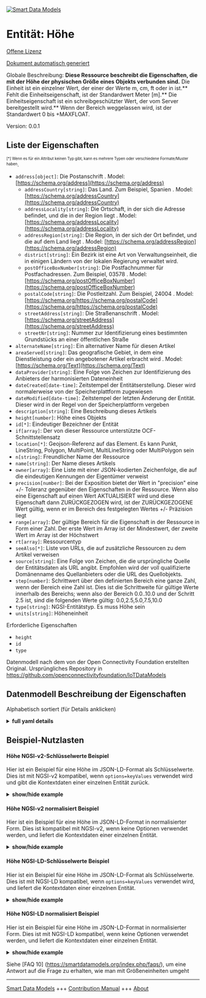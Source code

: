 <!-- 10-Header -->    
[![Smart Data Models](https://smartdatamodels.org/wp-content/uploads/2022/01/SmartDataModels_logo.png "Logo")](https://smartdatamodels.org)    
Entität: Höhe    
=============<!-- /10-Header -->    
<!-- 15-License -->    
[Offene Lizenz](https://github.com/smart-data-models//dataModel.OCF/blob/master/Height/LICENSE.md)    
[Dokument automatisch generiert](https://docs.google.com/presentation/d/e/2PACX-1vTs-Ng5dIAwkg91oTTUdt8ua7woBXhPnwavZ0FxgR8BsAI_Ek3C5q97Nd94HS8KhP-r_quD4H0fgyt3/pub?start=false&loop=false&delayms=3000#slide=id.gb715ace035_0_60)    
<!-- /15-License -->    
<!-- 20-Description -->    
Globale Beschreibung: **Diese Ressource beschreibt die Eigenschaften, die mit der Höhe der physischen Größe eines Objekts verbunden sind.** Die Einheit ist ein einzelner Wert, der einer der Werte m, cm, ft oder in ist.** Fehlt die Einheitseigenschaft, ist der Standardwert Meter [m].** Die Einheitseigenschaft ist ein schreibgeschützter Wert, der vom Server bereitgestellt wird.** Wenn der Bereich weggelassen wird, ist der Standardwert 0 bis +MAXFLOAT.    
Version: 0.0.1    
<!-- /20-Description -->    
<!-- 30-PropertiesList -->    
## Liste der Eigenschaften    
<sup><sub>[*] Wenn es für ein Attribut keinen Typ gibt, kann es mehrere Typen oder verschiedene Formate/Muster haben</sub></sup>.    
- `address[object]`: Die Postanschrift  . Model: [https://schema.org/address](https://schema.org/address)	- `addressCountry[string]`: Das Land. Zum Beispiel, Spanien  . Model: [https://schema.org/addressCountry](https://schema.org/addressCountry)    
	- `addressLocality[string]`: Die Ortschaft, in der sich die Adresse befindet, und die in der Region liegt  . Model: [https://schema.org/addressLocality](https://schema.org/addressLocality)    
	- `addressRegion[string]`: Die Region, in der sich der Ort befindet, und die auf dem Land liegt  . Model: [https://schema.org/addressRegion](https://schema.org/addressRegion)    
	- `district[string]`: Ein Bezirk ist eine Art von Verwaltungseinheit, die in einigen Ländern von der lokalen Regierung verwaltet wird.      
	- `postOfficeBoxNumber[string]`: Die Postfachnummer für Postfachadressen. Zum Beispiel, 03578  . Model: [https://schema.org/postOfficeBoxNumber](https://schema.org/postOfficeBoxNumber)    
	- `postalCode[string]`: Die Postleitzahl. Zum Beispiel, 24004  . Model: [https://schema.org/https://schema.org/postalCode](https://schema.org/https://schema.org/postalCode)    
	- `streetAddress[string]`: Die Straßenanschrift  . Model: [https://schema.org/streetAddress](https://schema.org/streetAddress)    
	- `streetNr[string]`: Nummer zur Identifizierung eines bestimmten Grundstücks an einer öffentlichen Straße      
- `alternateName[string]`: Ein alternativer Name für diesen Artikel  - `areaServed[string]`: Das geografische Gebiet, in dem eine Dienstleistung oder ein angebotener Artikel erbracht wird  . Model: [https://schema.org/Text](https://schema.org/Text)- `dataProvider[string]`: Eine Folge von Zeichen zur Identifizierung des Anbieters der harmonisierten Dateneinheit  - `dateCreated[date-time]`: Zeitstempel der Entitätserstellung. Dieser wird normalerweise von der Speicherplattform zugewiesen  - `dateModified[date-time]`: Zeitstempel der letzten Änderung der Entität. Dieser wird in der Regel von der Speicherplattform vergeben  - `description[string]`: Eine Beschreibung dieses Artikels  - `height[number]`: Höhe eines Objekts  - `id[*]`: Eindeutiger Bezeichner der Entität  - `if[array]`: Der von dieser Ressource unterstützte OCF-Schnittstellensatz  - `location[*]`: Geojson-Referenz auf das Element. Es kann Punkt, LineString, Polygon, MultiPoint, MultiLineString oder MultiPolygon sein  - `n[string]`: Freundlicher Name der Ressource  - `name[string]`: Der Name dieses Artikels  - `owner[array]`: Eine Liste mit einer JSON-kodierten Zeichenfolge, die auf die eindeutigen Kennungen der Eigentümer verweist  - `precision[number]`: Bei der Exposition bietet der Wert in "precision" eine +/- Toleranz gegenüber den Eigenschaften in der Ressource. Wenn also eine Eigenschaft auf einen Wert AKTUALISIERT wird und diese Eigenschaft dann ZURÜCKGEZOGEN wird, ist der ZURÜCKGEZOGENE Wert gültig, wenn er im Bereich des festgelegten Wertes +/- Präzision liegt  - `range[array]`: Der gültige Bereich für die Eigenschaft in der Ressource in Form einer Zahl. Der erste Wert im Array ist der Mindestwert, der zweite Wert im Array ist der Höchstwert  - `rt[array]`: Ressourcentyp  - `seeAlso[*]`: Liste von URLs, die auf zusätzliche Ressourcen zu dem Artikel verweisen  - `source[string]`: Eine Folge von Zeichen, die die ursprüngliche Quelle der Entitätsdaten als URL angibt. Empfohlen wird der voll qualifizierte Domänenname des Quellanbieters oder die URL des Quellobjekts.  - `step[number]`: Schrittwert über den definierten Bereich eine ganze Zahl, wenn der Bereich eine Zahl ist.  Dies ist die Schrittweite für gültige Werte innerhalb des Bereichs; wenn also der Bereich 0.0..10.0 und der Schritt 2.5 ist, sind die folgenden Werte gültig: 0.0,2.5,5.0,7.5,10.0  - `type[string]`: NGSI-Entitätstyp. Es muss Höhe sein  - `units[string]`: Höheneinheit  <!-- /30-PropertiesList -->    
<!-- 35-RequiredProperties -->    
Erforderliche Eigenschaften    
- `height`  - `id`  - `type`  <!-- /35-RequiredProperties -->    
<!-- 40-RequiredProperties -->    
Datenmodell nach dem von der Open Connectivity Foundation erstellten Original. Ursprüngliches Repository in https://github.com/openconnectivityfoundation/IoTDataModels    
<!-- /40-RequiredProperties -->    
<!-- 50-DataModelHeader -->    
## Datenmodell Beschreibung der Eigenschaften    
Alphabetisch sortiert (für Details anklicken)    
<!-- /50-DataModelHeader -->    
<!-- 60-ModelYaml -->    
<details><summary><strong>full yaml details</strong></summary>      
```yaml    
Height:      
  description: 'This Resource describes the Properties associated with height of an object''s physical size.The unit is a single value that is one of m, cm, ft or in.If the unit Property is missing the default is meters [m].The unit Property is a read-only value that is provided by the server.When range is omitted the default is 0 to +MAXFLOAT.'      
  properties:      
    address:      
      description: The mailing address      
      properties:      
        addressCountry:      
          description: 'The country. For example, Spain'      
          type: string      
          x-ngsi:      
            model: https://schema.org/addressCountry      
            type: Property      
        addressLocality:      
          description: 'The locality in which the street address is, and which is in the region'      
          type: string      
          x-ngsi:      
            model: https://schema.org/addressLocality      
            type: Property      
        addressRegion:      
          description: 'The region in which the locality is, and which is in the country'      
          type: string      
          x-ngsi:      
            model: https://schema.org/addressRegion      
            type: Property      
        district:      
          description: 'A district is a type of administrative division that, in some countries, is managed by the local government'      
          type: string      
          x-ngsi:      
            type: Property      
        postOfficeBoxNumber:      
          description: 'The post office box number for PO box addresses. For example, 03578'      
          type: string      
          x-ngsi:      
            model: https://schema.org/postOfficeBoxNumber      
            type: Property      
        postalCode:      
          description: 'The postal code. For example, 24004'      
          type: string      
          x-ngsi:      
            model: https://schema.org/https://schema.org/postalCode      
            type: Property      
        streetAddress:      
          description: The street address      
          type: string      
          x-ngsi:      
            model: https://schema.org/streetAddress      
            type: Property      
        streetNr:      
          description: Number identifying a specific property on a public street      
          type: string      
          x-ngsi:      
            type: Property      
      type: object      
      x-ngsi:      
        model: https://schema.org/address      
        type: Property      
    alternateName:      
      description: An alternative name for this item      
      type: string      
      x-ngsi:      
        type: Property      
    areaServed:      
      description: The geographic area where a service or offered item is provided      
      type: string      
      x-ngsi:      
        model: https://schema.org/Text      
        type: Property      
    dataProvider:      
      description: A sequence of characters identifying the provider of the harmonised data entity      
      type: string      
      x-ngsi:      
        type: Property      
    dateCreated:      
      description: Entity creation timestamp. This will usually be allocated by the storage platform      
      format: date-time      
      type: string      
      x-ngsi:      
        type: Property      
    dateModified:      
      description: Timestamp of the last modification of the entity. This will usually be allocated by the storage platform      
      format: date-time      
      type: string      
      x-ngsi:      
        type: Property      
    description:      
      description: A description of this item      
      type: string      
      x-ngsi:      
        type: Property      
    height:      
      description: Height of an object      
      minimum: 0      
      type: number      
      x-ngsi:      
        type: Property      
    id:      
      anyOf:      
        - description: Identifier format of any NGSI entity      
          maxLength: 256      
          minLength: 1      
          pattern: ^[\w\-\.\{\}\$\+\*\[\]`|~^@!,:\\]+$      
          type: string      
          x-ngsi:      
            type: Property      
        - description: Identifier format of any NGSI entity      
          format: uri      
          type: string      
          x-ngsi:      
            type: Property      
      description: Unique identifier of the entity      
      x-ngsi:      
        type: Property      
    if:      
      description: The OCF Interface set supported by this Resource      
      items:      
        enum:      
          - oic.if.a      
          - oic.if.s      
          - oic.if.baseline      
        maxLength: 64      
        type: string      
      minItems: 1      
      readOnly: true      
      type: array      
      uniqueItems: true      
      x-ngsi:      
        type: Property      
    location:      
      description: 'Geojson reference to the item. It can be Point, LineString, Polygon, MultiPoint, MultiLineString or MultiPolygon'      
      oneOf:      
        - description: Geojson reference to the item. Point      
          properties:      
            bbox:      
              items:      
                type: number      
              minItems: 4      
              type: array      
            coordinates:      
              items:      
                type: number      
              minItems: 2      
              type: array      
            type:      
              enum:      
                - Point      
              type: string      
          required:      
            - type      
            - coordinates      
          title: GeoJSON Point      
          type: object      
          x-ngsi:      
            type: GeoProperty      
        - description: Geojson reference to the item. LineString      
          properties:      
            bbox:      
              items:      
                type: number      
              minItems: 4      
              type: array      
            coordinates:      
              items:      
                items:      
                  type: number      
                minItems: 2      
                type: array      
              minItems: 2      
              type: array      
            type:      
              enum:      
                - LineString      
              type: string      
          required:      
            - type      
            - coordinates      
          title: GeoJSON LineString      
          type: object      
          x-ngsi:      
            type: GeoProperty      
        - description: Geojson reference to the item. Polygon      
          properties:      
            bbox:      
              items:      
                type: number      
              minItems: 4      
              type: array      
            coordinates:      
              items:      
                items:      
                  items:      
                    type: number      
                  minItems: 2      
                  type: array      
                minItems: 4      
                type: array      
              type: array      
            type:      
              enum:      
                - Polygon      
              type: string      
          required:      
            - type      
            - coordinates      
          title: GeoJSON Polygon      
          type: object      
          x-ngsi:      
            type: GeoProperty      
        - description: Geojson reference to the item. MultiPoint      
          properties:      
            bbox:      
              items:      
                type: number      
              minItems: 4      
              type: array      
            coordinates:      
              items:      
                items:      
                  type: number      
                minItems: 2      
                type: array      
              type: array      
            type:      
              enum:      
                - MultiPoint      
              type: string      
          required:      
            - type      
            - coordinates      
          title: GeoJSON MultiPoint      
          type: object      
          x-ngsi:      
            type: GeoProperty      
        - description: Geojson reference to the item. MultiLineString      
          properties:      
            bbox:      
              items:      
                type: number      
              minItems: 4      
              type: array      
            coordinates:      
              items:      
                items:      
                  items:      
                    type: number      
                  minItems: 2      
                  type: array      
                minItems: 2      
                type: array      
              type: array      
            type:      
              enum:      
                - MultiLineString      
              type: string      
          required:      
            - type      
            - coordinates      
          title: GeoJSON MultiLineString      
          type: object      
          x-ngsi:      
            type: GeoProperty      
        - description: Geojson reference to the item. MultiLineString      
          properties:      
            bbox:      
              items:      
                type: number      
              minItems: 4      
              type: array      
            coordinates:      
              items:      
                items:      
                  items:      
                    items:      
                      type: number      
                    minItems: 2      
                    type: array      
                  minItems: 4      
                  type: array      
                type: array      
              type: array      
            type:      
              enum:      
                - MultiPolygon      
              type: string      
          required:      
            - type      
            - coordinates      
          title: GeoJSON MultiPolygon      
          type: object      
          x-ngsi:      
            type: GeoProperty      
      x-ngsi:      
        type: GeoProperty      
    n:      
      description: Friendly name of the Resource      
      maxLength: 64      
      readOnly: true      
      type: string      
      x-ngsi:      
        type: Property      
    name:      
      description: The name of this item      
      type: string      
      x-ngsi:      
        type: Property      
    owner:      
      description: A List containing a JSON encoded sequence of characters referencing the unique Ids of the owner(s)      
      items:      
        anyOf:      
          - description: Identifier format of any NGSI entity      
            maxLength: 256      
            minLength: 1      
            pattern: ^[\w\-\.\{\}\$\+\*\[\]`|~^@!,:\\]+$      
            type: string      
            x-ngsi:      
              type: Property      
          - description: Identifier format of any NGSI entity      
            format: uri      
            type: string      
            x-ngsi:      
              type: Property      
        description: Unique identifier of the entity      
        x-ngsi:      
          type: Property      
      type: array      
      x-ngsi:      
        type: Property      
    precision:      
      description: 'When exposed the value in ''precision'' provides a +/- tolerance against the Properties in the Resource. Thus if a Property is UPDATED to a value and that Property then RETRIEVED, the RETRIEVED value is valid if in the range of the set value +/- precision'      
      readOnly: true      
      type: number      
      x-ngsi:      
        type: Property      
    range:      
      description: 'The valid range for the Property in the Resource as a number. The first value in the array is the minimum value, the second value in the array is the maximum value'      
      items:      
        type: number      
      maxItems: 2      
      minItems: 2      
      readOnly: true      
      type: array      
      x-ngsi:      
        type: Property      
    rt:      
      description: Resource Type      
      items:      
        enum:      
          - oic.r.height      
        maxLength: 64      
        type: string      
      minItems: 1      
      readOnly: true      
      type: array      
      uniqueItems: true      
      x-ngsi:      
        type: Property      
    seeAlso:      
      description: list of uri pointing to additional resources about the item      
      oneOf:      
        - items:      
            format: uri      
            type: string      
          minItems: 1      
          type: array      
        - format: uri      
          type: string      
      x-ngsi:      
        type: Property      
    source:      
      description: 'A sequence of characters giving the original source of the entity data as a URL. Recommended to be the fully qualified domain name of the source provider, or the URL to the source object'      
      type: string      
      x-ngsi:      
        type: Property      
    step:      
      description: 'Step value across the defined range an integer when the range is a number.  This is the increment for valid values across the range; so if range is 0.0..10.0 and step is 2.5 then valid values are 0.0,2.5,5.0,7.5,10.0'      
      readOnly: true      
      type: number      
      x-ngsi:      
        type: Property      
    type:      
      description: NGSI entity type. It has to be Height      
      enum:      
        - Height      
      type: string      
      x-ngsi:      
        type: Property      
    units:      
      default: m      
      description: Height unit      
      enum:      
        - m      
        - cm      
        - ft      
        - in      
      readOnly: true      
      type: string      
      x-ngsi:      
        type: Property      
  required:      
    - height      
    - id      
    - type      
  type: object      
  x-derived-from: https://raw.githubusercontent.com/openconnectivityfoundation/IoTDataModels/master/HeightResURI.swagger.json      
  x-disclaimer: 'Redistribution and use in source and binary forms, with or without modification, are permitted  provided that the license conditions are met. Copyleft (c) 2022 Contributors to Smart Data Models Program'      
  x-license-url: https://github.com/smart-data-models/dataModel.OCF/blob/master/Height/LICENSE.md      
  x-model-schema: https://smart-data-models.github.io/dataModel.OCF/Height/schema.json      
  x-model-tags: OCF      
  x-version: 0.0.1      
```    
</details>      
<!-- /60-ModelYaml -->    
<!-- 70-MiddleNotes -->    
<!-- /70-MiddleNotes -->    
<!-- 80-Examples -->    
## Beispiel-Nutzlasten    
#### Höhe NGSI-v2-Schlüsselwerte Beispiel    
Hier ist ein Beispiel für eine Höhe im JSON-LD-Format als Schlüsselwerte. Dies ist mit NGSI-v2 kompatibel, wenn `options=keyValues` verwendet wird und gibt die Kontextdaten einer einzelnen Entität zurück.    
<details><summary><strong>show/hide example</strong></summary>      
```json  
{  
  "id": "urn:ngsi-ld:Height:id:PLSG:66048764",  
  "dateCreated": "2004-05-06T01:26:19Z",  
  "dateModified": "1979-06-24T16:00:13Z",  
  "source": "Sense peace economy",  
  "name": "Whom local tend employee source. Trouble behavior style report size personal partner. During foot that course nothing draw. Sort language ball floor.",  
  "alternateName": "Board necessary religious natural sport music white. Natural explain before something first drug contain start. Party prevent live.",  
  "description": "Theory type successful together. Raise study modern miss dog Democrat quickly.",  
  "dataProvider": "Every manage political record word group food break. Picture suddenly drug rule bring determine some forward. Beyond chair recently and.",  
  "owner": [  
    "urn:ngsi-ld:Height:items:SDMC:98910139",  
    "urn:ngsi-ld:Height:items:PGXZ:51090321"  
  ],  
  "seeAlso": [  
    "urn:ngsi-ld:Height:items:HCUJ:00869141"  
  ],  
  "location": {  
    "type": "Point",  
    "coordinates": [  
      4.0313215,  
      54.112573  
    ]  
  },  
  "address": {  
    "streetAddress": "Mean always bey",  
    "addressLocality": "Small citizen class morning. Others kind company likely.",  
    "addressRegion": "Themselves true power home price check real. Score from animal exactly drive well good. Pull opportunity throughout take car.",  
    "addressCountry": "Security stock ball organization recognize civil. Pm her then nothing increase.",  
    "postalCode": "Industry product another knowledge else citizen month. Traditional page a although for study anyone. Could yourself plan base rise would.",  
    "postOfficeBoxNumber": "",  
    "streetNr": "Son break either president stage population boy. Everything affect American race.",  
    "district": "Water voice travel among see red. Republican total policy head Mrs d"  
  },  
  "areaServed": "Full per among clearly. Face house nature fall long dream answer conferenc",  
  "rt": [  
    "oic.r.height"  
  ],  
  "height": 852.0,  
  "units": "ft",  
  "range": [  
    32.0,  
    556.2  
  ],  
  "step": 558.2,  
  "precision": 928.5,  
  "n": "Want him who why born again",  
  "if": [  
    "oic.if.s"  
  ],  
  "type": "Height"  
}  
```  
</details>    
#### Höhe NGSI-v2 normalisiert Beispiel    
Hier ist ein Beispiel für eine Höhe im JSON-LD-Format in normalisierter Form. Dies ist kompatibel mit NGSI-v2, wenn keine Optionen verwendet werden, und liefert die Kontextdaten einer einzelnen Entität.    
<details><summary><strong>show/hide example</strong></summary>      
```json  
{  
  "id": "urn:ngsi-ld:Height:id:PLSG:66048764",  
  "dateCreated": {  
    "type": "DateTime",  
    "value": "2004-05-06T01:26:19Z"  
  },  
  "dateModified": {  
    "type": "DateTime",  
    "value": "1979-06-24T16:00:13Z"  
  },  
  "source": {  
    "type": "Text",  
    "value": "Sense peace economy"  
  },  
  "name": {  
    "type": "Text",  
    "value": "Whom local tend employee source. Trouble behavior style report size personal partner. During foot that course nothing draw. Sort language ball floor."  
  },  
  "alternateName": {  
    "type": "Text",  
    "value": "Board necessary religious natural sport music white. Natural explain before something first drug contain start. Party prevent live."  
  },  
  "description": {  
    "type": "Text",  
    "value": "Theory type successful together. Raise study modern miss dog Democrat quickly."  
  },  
  "dataProvider": {  
    "type": "Text",  
    "value": "Every manage political record word group food break. Picture suddenly drug rule bring determine some forward. Beyond chair recently and."  
  },  
  "owner": {  
    "type": "StructuredValue",  
    "value": [  
      "urn:ngsi-ld:Height:items:SDMC:98910139",  
      "urn:ngsi-ld:Height:items:PGXZ:51090321"  
    ]  
  },  
  "seeAlso": {  
    "type": "StructuredValue",  
    "value": [  
      "urn:ngsi-ld:Height:items:HCUJ:00869141"  
    ]  
  },  
  "location": {  
    "type": "geo:json",  
    "value": {  
      "type": "Point",  
      "coordinates": [  
        4.0313215,  
        54.112573  
      ]  
    }  
  },  
  "address": {  
    "type": "StructuredValue",  
    "value": {  
      "streetAddress": "Mean always bey",  
      "addressLocality": "Small citizen class morning. Others kind company likely.",  
      "addressRegion": "Themselves true power home price check real. Score from animal exactly drive well good. Pull opportunity throughout take car.",  
      "addressCountry": "Security stock ball organization recognize civil. Pm her then nothing increase.",  
      "postalCode": "Industry product another knowledge else citizen month. Traditional page a although for study anyone. Could yourself plan base rise would.",  
      "postOfficeBoxNumber": "",  
      "streetNr": "Son break either president stage population boy. Everything affect American race.",  
      "district": "Water voice travel among see red. Republican total policy head Mrs d"  
    }  
  },  
  "areaServed": {  
    "type": "Text",  
    "value": "Full per among clearly. Face house nature fall long dream answer conferenc"  
  },  
  "rt": {  
    "type": "StructuredValue",  
    "value": [  
      "oic.r.height"  
    ]  
  },  
  "height": {  
    "type": "Number",  
    "value": 852.0  
  },  
  "units": {  
    "type": "Text",  
    "value": "ft"  
  },  
  "range": {  
    "type": "StructuredValue",  
    "value": [  
      32.0,  
      556.2  
    ]  
  },  
  "step": {  
    "type": "Number",  
    "value": 558.2  
  },  
  "precision": {  
    "type": "Number",  
    "value": 928.5  
  },  
  "n": {  
    "type": "Text",  
    "value": "Want him who why born again"  
  },  
  "if": {  
    "type": "StructuredValue",  
    "value": [  
      "oic.if.s"  
    ]  
  },  
  "type": "Height"  
}  
```  
</details>    
#### Höhe NGSI-LD-Schlüsselwerte Beispiel    
Hier ist ein Beispiel für eine Höhe im JSON-LD-Format als Schlüsselwerte. Dies ist mit NGSI-LD kompatibel, wenn `options=keyValues` verwendet wird, und liefert die Kontextdaten einer einzelnen Entität.    
<details><summary><strong>show/hide example</strong></summary>      
```json  
{  
  "id": "urn:ngsi-ld:Height:id:PLSG:66048764",  
  "dateCreated": "2004-05-06T01:26:19Z",  
  "dateModified": "1979-06-24T16:00:13Z",  
  "source": "Sense peace economy",  
  "name": "Whom local tend employee source. Trouble behavior style report size personal partner. During foot that course nothing draw. Sort language ball floor.",  
  "alternateName": "Board necessary religious natural sport music white. Natural explain before something first drug contain start. Party prevent live.",  
  "description": "Theory type successful together. Raise study modern miss dog Democrat quickly.",  
  "dataProvider": "Every manage political record word group food break. Picture suddenly drug rule bring determine some forward. Beyond chair recently and.",  
  "owner": [  
    "urn:ngsi-ld:Height:items:SDMC:98910139",  
    "urn:ngsi-ld:Height:items:PGXZ:51090321"  
  ],  
  "seeAlso": [  
    "urn:ngsi-ld:Height:items:HCUJ:00869141"  
  ],  
  "location": {  
    "type": "Point",  
    "coordinates": [  
      4.0313215,  
      54.112573  
    ]  
  },  
  "address": {  
    "streetAddress": "Mean always bey",  
    "addressLocality": "Small citizen class morning. Others kind company likely.",  
    "addressRegion": "Themselves true power home price check real. Score from animal exactly drive well good. Pull opportunity throughout take car.",  
    "addressCountry": "Security stock ball organization recognize civil. Pm her then nothing increase.",  
    "postalCode": "Industry product another knowledge else citizen month. Traditional page a although for study anyone. Could yourself plan base rise would.",  
    "postOfficeBoxNumber": "",  
    "streetNr": "Son break either president stage population boy. Everything affect American race.",  
    "district": "Water voice travel among see red. Republican total policy head Mrs d"  
  },  
  "areaServed": "Full per among clearly. Face house nature fall long dream answer conferenc",  
  "rt": [  
    "oic.r.height"  
  ],  
  "height": 852.0,  
  "units": "ft",  
  "range": [  
    32.0,  
    556.2  
  ],  
  "step": 558.2,  
  "precision": 928.5,  
  "n": "Want him who why born again",  
  "if": [  
    "oic.if.s"  
  ],  
  "type": "Height",  
  "@context": [  
    "https://smartdatamodels.org/context.jsonld"  
  ]  
}  
```  
</details>    
#### Höhe NGSI-LD normalisiert Beispiel    
Hier ist ein Beispiel für eine Höhe im JSON-LD-Format in normalisierter Form. Dies ist mit NGSI-LD kompatibel, wenn keine Optionen verwendet werden, und liefert die Kontextdaten einer einzelnen Entität.    
<details><summary><strong>show/hide example</strong></summary>      
```json  
{  
    "id": "urn:ngsi-ld:Height:id:PLSG:66048764",  
    "dateCreated": {  
        "type": "Property",  
        "value": {  
            "@type": "DateTime",  
            "@value": "2004-05-06T01:26:19Z"  
        }  
    },  
    "dateModified": {  
        "type": "Property",  
        "value": {  
            "@type": "DateTime",  
            "@value": "1979-06-24T16:00:13Z"  
        }  
    },  
    "source": {  
        "type": "Property",  
        "value": "Sense peace economy"  
    },  
    "name": {  
        "type": "Property",  
        "value": "Whom local tend employee source. Trouble behavior style report size personal partner. During foot that course nothing draw. Sort language ball floor."  
    },  
    "alternateName": {  
        "type": "Property",  
        "value": "Board necessary religious natural sport music white. Natural explain before something first drug contain start. Party prevent live."  
    },  
    "description": {  
        "type": "Property",  
        "value": "Theory type successful together. Raise study modern miss dog Democrat quickly."  
    },  
    "dataProvider": {  
        "type": "Property",  
        "value": "Every manage political record word group food break. Picture suddenly drug rule bring determine some forward. Beyond chair recently and."  
    },  
    "owner": {  
        "type": "Property",  
        "value": [  
            "urn:ngsi-ld:Height:items:SDMC:98910139",  
            "urn:ngsi-ld:Height:items:PGXZ:51090321"  
        ]  
    },  
    "seeAlso": {  
        "type": "Property",  
        "value": [  
            "urn:ngsi-ld:Height:items:HCUJ:00869141"  
        ]  
    },  
    "location": {  
        "type": "GeoProperty",  
        "value": {  
            "type": "Point",  
            "coordinates": [  
                4.0313215,  
                54.112573  
            ]  
        }  
    },  
    "address": {  
        "type": "Property",  
        "value": {  
            "streetAddress": "Mean always bey",  
            "addressLocality": "Small citizen class morning. Others kind company likely.",  
            "addressRegion": "Themselves true power home price check real. Score from animal exactly drive well good. Pull opportunity throughout take car.",  
            "addressCountry": "Security stock ball organization recognize civil. Pm her then nothing increase.",  
            "postalCode": "Industry product another knowledge else citizen month. Traditional page a although for study anyone. Could yourself plan base rise would.",  
            "postOfficeBoxNumber": "",  
            "streetNr": "Son break either president stage population boy. Everything affect American race.",  
            "district": "Water voice travel among see red. Republican total policy head Mrs d"  
        }  
    },  
    "areaServed": {  
        "type": "Property",  
        "value": "Full per among clearly. Face house nature fall long dream answer conferenc"  
    },  
    "rt": {  
        "type": "Property",  
        "value": [  
            "oic.r.height"  
        ]  
    },  
    "height": {  
        "type": "Property",  
        "value": 852.0  
    },  
    "units": {  
        "type": "Property",  
        "value": "ft"  
    },  
    "range": {  
        "type": "Property",  
        "value": [  
            32.0,  
            556.2  
        ]  
    },  
    "step": {  
        "type": "Property",  
        "value": 558.2  
    },  
    "precision": {  
        "type": "Property",  
        "value": 928.5  
    },  
    "n": {  
        "type": "Property",  
        "value": "Want him who why born again"  
    },  
    "if": {  
        "type": "Property",  
        "value": [  
            "oic.if.s"  
        ]  
    },  
    "type": "Height",  
    "@context": [  
        "https://smartdatamodels.org/context.jsonld"  
    ]  
}  
```  
</details><!-- /80-Examples -->    
<!-- 90-FooterNotes -->    
<!-- /90-FooterNotes -->    
<!-- 95-Units -->    
Siehe [FAQ 10] (https://smartdatamodels.org/index.php/faqs/), um eine Antwort auf die Frage zu erhalten, wie man mit Größeneinheiten umgeht    
<!-- /95-Units -->    
<!-- 97-LastFooter -->    
---    
[Smart Data Models](https://smartdatamodels.org) +++ [Contribution Manual](https://bit.ly/contribution_manual) +++ [About](https://bit.ly/Introduction_SDM)<!-- /97-LastFooter -->    
